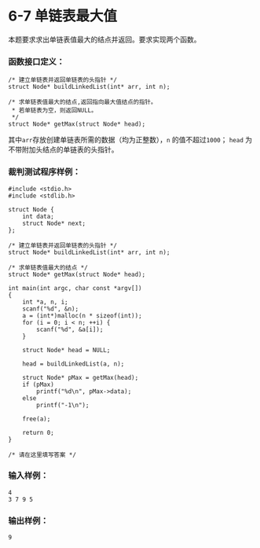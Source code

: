 # 6-7 单链表最大值
本题要求求出单链表值最大的结点并返回。要求实现两个函数。

### 函数接口定义：

    
    
    /* 建立单链表并返回单链表的头指针 */
    struct Node* buildLinkedList(int* arr, int n);
    
    /* 求单链表值最大的结点,返回指向最大值结点的指针。
     * 若单链表为空，则返回NULL。
     */
    struct Node* getMax(struct Node* head);
    

其中`arr`存放创建单链表所需的数据（均为正整数），`n` 的值不超过`1000`； `head` 为不带附加头结点的单链表的头指针。

### 裁判测试程序样例：

    
    
    #include <stdio.h>
    #include <stdlib.h>
    
    struct Node {
    	int data;
    	struct Node* next;
    };
    
    /* 建立单链表并返回单链表的头指针 */
    struct Node* buildLinkedList(int* arr, int n);
    
    /* 求单链表值最大的结点 */
    struct Node* getMax(struct Node* head);
    
    int main(int argc, char const *argv[]) 
    {
    	int *a, n, i;
    	scanf("%d", &n);
    	a = (int*)malloc(n * sizeof(int));
    	for (i = 0; i < n; ++i) {
    		scanf("%d", &a[i]);
    	}
    
    	struct Node* head = NULL;
    
    	head = buildLinkedList(a, n);
    
    	struct Node* pMax = getMax(head);
    	if (pMax)
    		printf("%d\n", pMax->data);
    	else
    		printf("-1\n");
    
    	free(a);
    
    	return 0;
    }
    
    /* 请在这里填写答案 */
    

### 输入样例：

    
    
    4
    3 7 9 5
    

### 输出样例：

    
    
    9
    

